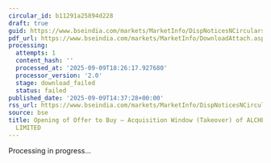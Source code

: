 ```yaml
---
circular_id: b11291a25894d228
draft: true
guid: https://www.bseindia.com/markets/MarketInfo/DispNoticesNCirculars.aspx?Noticeid={C3A92784-E755-40D0-B467-A438C1A2BE11}&noticeno=20250909-67&dt=09/09/2025&icount=67&totcount=70&flag=0
pdf_url: https://www.bseindia.com/markets/MarketInfo/DownloadAttach.aspx?id=20250909-67&attachedId=68ca00af-6d99-419f-b38f-fa16d40ded33
processing:
  attempts: 1
  content_hash: ''
  processed_at: '2025-09-09T18:26:17.927680'
  processor_version: '2.0'
  stage: download_failed
  status: failed
published_date: '2025-09-09T14:37:28+00:00'
rss_url: https://www.bseindia.com/markets/MarketInfo/DispNoticesNCirculars.aspx?Noticeid={C3A92784-E755-40D0-B467-A438C1A2BE11}&noticeno=20250909-67&dt=09/09/2025&icount=67&totcount=70&flag=0
source: bse
title: Opening of Offer to Buy – Acquisition Window (Takeover) of ALCHEMIST CORPORATION
  LIMITED
---
```


Processing in progress...